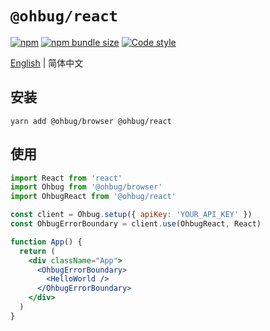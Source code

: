# `@ohbug/react`

[![npm](https://img.shields.io/npm/v/@ohbug/react.svg?style=flat-square)](https://www.npmjs.com/package/@ohbug/react)
[![npm bundle size](https://img.shields.io/bundlephobia/min/@ohbug/react?style=flat-square)](https://bundlephobia.com/result?p=@ohbug/react)
[![Code style](https://img.shields.io/badge/code_style-prettier-ff69b4.svg?style=flat-square)](https://github.com/prettier/prettier)

[English](./README.md) | 简体中文

## 安装

```
yarn add @ohbug/browser @ohbug/react
```

## 使用

```jsx
import React from 'react'
import Ohbug from '@ohbug/browser'
import OhbugReact from '@ohbug/react'

const client = Ohbug.setup({ apiKey: 'YOUR_API_KEY' })
const OhbugErrorBoundary = client.use(OhbugReact, React)

function App() {
  return (
    <div className="App">
      <OhbugErrorBoundary>
        <HelloWorld />
      </OhbugErrorBoundary>
    </div>
  )
}
```
